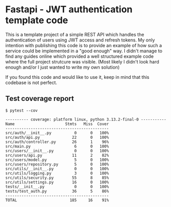 # Fastapi - JWT authentication template code

This is a template project of a simple REST API which handles the authentication of users using JWT access and refresh tokens. My only intention with publishing this code is to provide an example of how such a service could be implemented in a "good enough" way. I didn't manage to find any guides online which provided a well structured example code where the full project strutcure was visible. (Most likely I didn't look hard enough and/or I just wanted to write my own solution)

If you found this code and would like to use it, keep in mind that this codebase is not perfect.

## Test coverage report

```
$ pytest --cov

---------- coverage: platform linux, python 3.13.2-final-0 -----------
Name                      Stmts   Miss  Cover
---------------------------------------------
src/auth/__init__.py          0      0   100%
src/auth/api.py              22      0   100%
src/auth/controller.py       26      1    96%
src/main.py                   6      0   100%
src/users/__init__.py         0      0   100%
src/users/api.py             11      2    82%
src/users/model.py            5      0   100%
src/users/repository.py       5      0   100%
src/utils/__init__.py         0      0   100%
src/utils/logging.py          3      0   100%
src/utils/security.py        55      8    85%
src/utils/settings.py        16      0   100%
tests/__init__.py             0      0   100%
tests/test_auth.py           36      5    86%
---------------------------------------------
TOTAL                       185     16    91%
```
